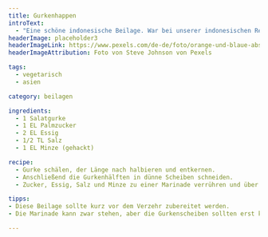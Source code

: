 ```yaml
---
title: Gurkenhappen
introText:
  - "Eine schöne indonesische Beilage. War bei unserer indonesischen Reistafel dabei."
headerImage: placeholder3
headerImageLink: https://www.pexels.com/de-de/foto/orange-und-blaue-abstrakte-malerei-2378621/
headerImageAttribution: Foto von Steve Johnson von Pexels

tags:
  - vegetarisch
  - asien

category: beilagen

ingredients:
  - 1 Salatgurke
  - 1 EL Palmzucker
  - 2 EL Essig
  - 1/2 TL Salz
  - 1 EL Minze (gehackt)

recipe:
  - Gurke schälen, der Länge nach halbieren und entkernen.
  - Anschließend die Gurkenhälften in dünne Scheiben schneiden.
  - Zucker, Essig, Salz und Minze zu einer Marinade verrühren und über die Gurkenscheiben gießen.

tipps:
- Diese Beilage sollte kurz vor dem Verzehr zubereitet werden.
- Die Marinade kann zwar stehen, aber die Gurkenscheiben sollten erst kurz vorher untergemischt werden, damit sie nicht zuviel Wasser ziehen.

---
```

